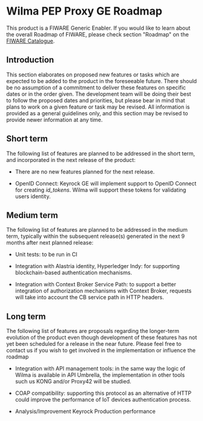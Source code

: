 # Wilma PEP Proxy GE Roadmap

This product is a FIWARE Generic Enabler. If you would like to learn about the overall Roadmap of FIWARE, please check
section "Roadmap" on the [FIWARE Catalogue](https://github.com/Fiware/catalogue).

## Introduction

This section elaborates on proposed new features or tasks which are expected to be added to the product in the
foreseeable future. There should be no assumption of a commitment to deliver these features on specific dates or in the
order given. The development team will be doing their best to follow the proposed dates and priorities, but please bear
in mind that plans to work on a given feature or task may be revised. All information is provided as a general
guidelines only, and this section may be revised to provide newer information at any time.

## Short term

The following list of features are planned to be addressed in the short term, and incorporated in the next release of
the product:

-   There are no new features planned for the next release.

-   OpenID Connect: Keyrock GE will implement support to OpenID Connect for creating _id_tokens_. Wilma will support
    these tokens for validating users identity.

## Medium term

The following list of features are planned to be addressed in the medium term, typically within the subsequent
release(s) generated in the next 9 months after next planned release:

-   Unit tests: to be run in CI

-   Integration with Alastria identity, Hyperledger Indy: for supporting blockchain-based authentication mechanisms.

-   Integration with Context Broker Service Path: to support a better integration of authorization mechanisms with
    Context Broker, requests will take into account the CB service path in HTTP headers.

## Long term

The following list of features are proposals regarding the longer-term evolution of the product even though development
of these features has not yet been scheduled for a release in the near future. Please feel free to contact us if you
wish to get involved in the implementation or influence the roadmap

-   Integration with API management tools: in the same way the logic of Wilma is available in API Umbrella, the
    implementation in other tools such us KONG and/or Proxy42 will be studied.

-   COAP compatibility: supporting this protocol as an alternative of HTTP could improve the performance of IoT devices
    authentication process.

-   Analysis/Improvement Keyrock Production performance
